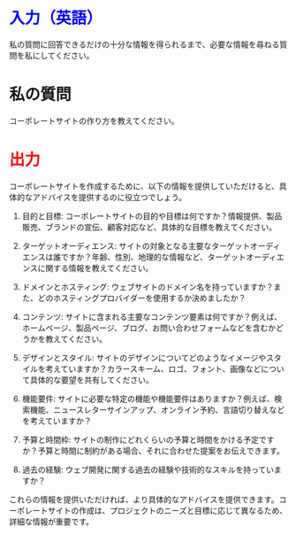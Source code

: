 # <span style="color:blue">入力（英語）</span>
私の質問に回答できるだけの十分な情報を得られるまで、必要な情報を尋ねる質問を私にしてください。

# 私の質問
コーポレートサイトの作り方を教えてください。



# <span style="color:red">出力</span>
コーポレートサイトを作成するために、以下の情報を提供していただけると、具体的なアドバイスを提供するのに役立つでしょう。

1. 目的と目標: コーポレートサイトの目的や目標は何ですか？情報提供、製品販売、ブランドの宣伝、顧客対応など、具体的な目標を教えてください。

2. ターゲットオーディエンス: サイトの対象となる主要なターゲットオーディエンスは誰ですか？年齢、性別、地理的な情報など、ターゲットオーディエンスに関する情報を教えてください。

3. ドメインとホスティング: ウェブサイトのドメイン名を持っていますか？また、どのホスティングプロバイダーを使用するか決めましたか？

4. コンテンツ: サイトに含まれる主要なコンテンツ要素は何ですか？例えば、ホームページ、製品ページ、ブログ、お問い合わせフォームなどを含むかどうかを教えてください。

5. デザインとスタイル: サイトのデザインについてどのようなイメージやスタイルを考えていますか？カラースキーム、ロゴ、フォント、画像などについて具体的な要望を共有してください。

6. 機能要件: サイトに必要な特定の機能や機能要件はありますか？例えば、検索機能、ニュースレターサインアップ、オンライン予約、言語切り替えなどを考えていますか？

7. 予算と時間枠: サイトの制作にどれくらいの予算と時間をかける予定ですか？予算と時間に制約がある場合、それに合わせた提案をお伝えできます。

8. 過去の経験: ウェブ開発に関する過去の経験や技術的なスキルを持っていますか？

これらの情報を提供いただければ、より具体的なアドバイスを提供できます。コーポレートサイトの作成は、プロジェクトのニーズと目標に応じて異なるため、詳細な情報が重要です。
